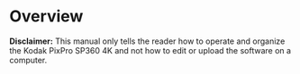 # Overview

**Disclaimer:** This manual only tells the reader how to operate and organize the Kodak PixPro SP360 4K and not how to edit or upload the software on a computer.